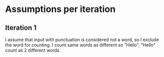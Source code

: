 # Assumptions per iteration

## Iteration 1
I assume that input with punctuation is considered not a word, so I exclude the word for counting.
I count same words as different so "Hello", "Hello" count as 2 different words.
